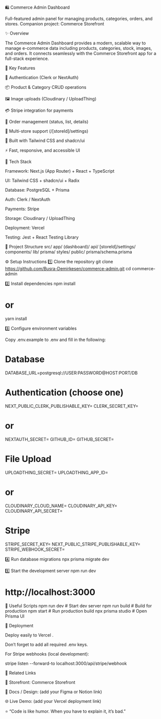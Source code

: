 🛍️ Commerce Admin Dashboard

Full-featured admin panel for managing products, categories, orders, and stores.
Companion project: Commerce Storefront

✨ Overview

The Commerce Admin Dashboard provides a modern, scalable way to manage e-commerce data including products, categories, stock, images, and orders.
It connects seamlessly with the Commerce Storefront app for a full-stack experience.

🔑 Key Features

🔐 Authentication (Clerk or NextAuth)

📦 Product & Category CRUD operations

🖼️ Image uploads (Cloudinary / UploadThing)

💳 Stripe integration for payments

🧾 Order management (status, list, details)

🏪 Multi-store support (/[storeId]/settings)

🎨 Built with Tailwind CSS and shadcn/ui

⚡ Fast, responsive, and accessible UI

🧰 Tech Stack

Framework: Next.js (App Router) + React + TypeScript

UI: Tailwind CSS + shadcn/ui + Radix

Database: PostgreSQL + Prisma

Auth: Clerk / NextAuth

Payments: Stripe

Storage: Cloudinary / UploadThing

Deployment: Vercel

Testing: Jest + React Testing Library

📁 Project Structure
src/
  app/
    (dashboard)/
    api/
    [storeId]/settings/
  components/
  lib/
  prisma/
  styles/
public/
prisma/schema.prisma

⚙️ Setup Instructions
1️⃣ Clone the repository
git clone https://github.com/Busra-Demirkesen/commerce-admin.git
cd commerce-admin

2️⃣ Install dependencies
npm install
# or
yarn install

3️⃣ Configure environment variables

Copy .env.example to .env and fill in the following:

# Database
DATABASE_URL=postgresql://USER:PASSWORD@HOST:PORT/DB

# Authentication (choose one)
NEXT_PUBLIC_CLERK_PUBLISHABLE_KEY=
CLERK_SECRET_KEY=
# or
NEXTAUTH_SECRET=
GITHUB_ID=
GITHUB_SECRET=

# File Upload
UPLOADTHING_SECRET=
UPLOADTHING_APP_ID=
# or
CLOUDINARY_CLOUD_NAME=
CLOUDINARY_API_KEY=
CLOUDINARY_API_SECRET=

# Stripe
STRIPE_SECRET_KEY=
NEXT_PUBLIC_STRIPE_PUBLISHABLE_KEY=
STRIPE_WEBHOOK_SECRET=

4️⃣ Run database migrations
npx prisma migrate dev

5️⃣ Start the development server
npm run dev
# http://localhost:3000

🧪 Useful Scripts
npm run dev       # Start dev server
npm run build     # Build for production
npm start         # Run production build
npx prisma studio # Open Prisma UI

🚀 Deployment

Deploy easily to Vercel
.

Don’t forget to add all required .env keys.

For Stripe webhooks (local development):

stripe listen --forward-to localhost:3000/api/stripe/webhook

🔗 Related Links

🛒 Storefront: Commerce Storefront

📘 Docs / Design: (add your Figma or Notion link)

🌐 Live Demo: (add your Vercel deployment link)

⭐ “Code is like humor. When you have to explain it, it’s bad.”
